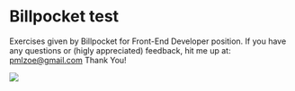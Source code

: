 # Billpocket test

Exercises given by Billpocket for Front-End Developer position.
If you have any questions or (higly appreciated) feedback, hit me up at: pmlzoe@gmail.com
Thank You!

![](https://media0.giphy.com/media/KGVgi2nOVkCoE/giphy.gif)
